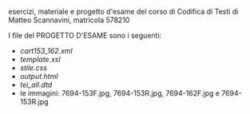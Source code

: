 esercizi, materiale e progetto d'esame del corso di Codifica di Testi di Matteo Scannavini, matricola 578210

I file del PROGETTO D'ESAME sono i seguenti:
* *cart153_162.xml*
* *template.xsl*
* *stile.css*
* *output.html*
* *tei_all.dtd*
* le immagini: 7694-153F.jpg, 7694-153R.jpg, 7694-162F.jpg e 7694-153R.jpg
